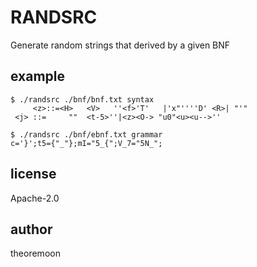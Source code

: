 # RANDSRC

Generate random strings that derived by a given BNF

## example

```
$ ./randsrc ./bnf/bnf.txt syntax
     <z>::=<H>   <V>   ''<f>'T'   |'x"''''D' <R>| "'"
 <j> ::=     ""  <t-5>''|<z><O-> "u0"<u><u-->'' 

$ ./randsrc ./bnf/ebnf.txt grammar
c='}';t5={"_"};mI="5_{";V_7="5N_";

```

## license

Apache-2.0

## author

theoremoon
